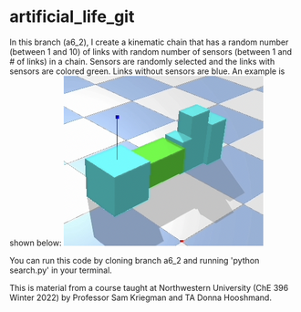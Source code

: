 # artificial_life_git

In this branch (a6_2), I create a kinematic chain that has a random number (between 1 and 10) of links with random number of sensors (between 1 and # of links) in a chain. Sensors are randomly selected and the links with sensors are colored green. Links without sensors are blue. An example is shown below:
![Alt text](img1.png?raw=true "Image 1")

You can run this code by cloning branch a6_2 and running 'python search.py' in your terminal.






This is material from a course taught at Northwestern University (ChE 396 Winter 2022) by Professor Sam Kriegman and TA Donna Hooshmand.
